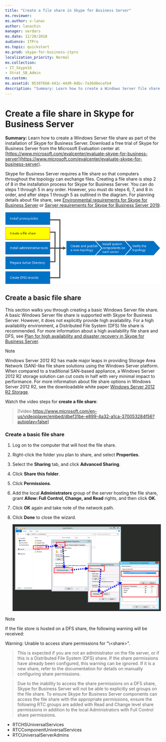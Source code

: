 ```yaml
---
title: "Create a file share in Skype for Business Server"
ms.reviewer: 
ms.author: v-lanac
author: lanachin
manager: serdars
ms.date: 12/20/2018
audience: ITPro
ms.topic: quickstart
ms.prod: skype-for-business-itpro
localization_priority: Normal
ms.collection: 
- IT_Skype16
- Strat_SB_Admin
ms.custom: 
ms.assetid: 053076b0-441c-44d9-8dbc-7a36d8ecafe4
description: "Summary: Learn how to create a Windows Server file share as part of the installation of Skype for Business Server. Download a free trial of Skype for Business Server from the Microsoft Evaluation center at: https://www.microsoft.com/evalcenter/evaluate-skype-for-business-server."
---
```


# Create a file share in Skype for Business Server
 
**Summary:** Learn how to create a Windows Server file share as part of the installation of Skype for Business Server. Download a free trial of Skype for Business Server from the Microsoft Evaluation center at:[https://www.microsoft.com/evalcenter/evaluate-skype-for-business-server](https://www.microsoft.com/evalcenter/evaluate-skype-for-business-server).
  
Skype for Business Server requires a file share so that computers throughout the topology can exchange files. Creating a file share is step 2 of 8 in the installation process for Skype for Business Server. You can do steps 1 through 5 in any order. However, you must do steps 6, 7, and 8 in order, and after steps 1 through 5 as outlined in the diagram. For planning details about file share, see [Environmental requirements for Skype for Business Server](../../plan-your-deployment/requirements-for-your-environment/environmental-requirements.md) or [Server requirements for Skype for Business Server 2019](../../../SfBServer2019/plan/system-requirements.md).
  
![Overview diagram](../../media/e69de059-3040-45ab-9379-1932f9fbb37f.png)
  
## Create a basic file share

This section walks you through creating a basic Windows Server file share. A basic Windows Server file share is supported with Skype for Business Server. However, it does not explicitly provide high availability. For a high availability environment, a Distributed File System (DFS) file share is recommended. For more information about a high availability file share and DFS, see [Plan for high availability and disaster recovery in Skype for Business Server](../../plan-your-deployment/high-availability-and-disaster-recovery/high-availability-and-disaster-recovery.md).
  
> [!NOTE]
> Windows Server 2012 R2 has made major leaps in providing Storage Area Network (SAN)-like file share solutions using the Windows Server platform. When compared to a traditional SAN-based appliance, a Windows Server 2012 R2 storage solution can cut costs in half with very minimal impact to performance. For more information about file share options in Windows Server 2012 R2, see the downloadable white paper [Windows Server 2012 R2 Storage](https://download.microsoft.com/download/9/4/A/94A15682-02D6-47AD-B209-79D6E2758A24/Windows_Server_2012_R2_Storage_White_Paper.pdf). 
  
Watch the video steps for **create a file share**:
  
> [!video https://www.microsoft.com/en-us/videoplayer/embed/dbef31be-e899-4a32-a1ca-370053284f56?autoplay=false]
  
### Create a basic file share

1. Log on to the computer that will host the file share.
    
2. Right-click the folder you plan to share, and select **Properties**.
    
3. Select the **Sharing** tab, and click **Advanced Sharing**.
    
4. Click **Share this folder**.
    
5. Click **Permissions**.
    
6. Add the local **Administrators** group of the server hosting the file share, grant **Allow: Full Control, Change, and Read** rights, and then click **OK**.
    
7. Click **OK** again and take note of the network path.
    
8. Click **Done** to close the wizard.
    
     ![Sharing tab for sharing a folder.](../../media/78fe8441-dead-43ed-9a04-3c7c8c657c15.png)
  
> [!NOTE]
>If the file store is hosted on a DFS share, the following warning will be received:

Warning: Unable to access share permissions for "\\<domain>\<share>".

>This is expected if you are not an administrator on the file server, or if this is a Distributed File System (DFS) share. If the share permissions have already been configured, this warning can be ignored. If it is a new share, refer to the documentation for details on manually configuring share permissions.

>Due to the inability to access the share permissions on a DFS share, Skype for Business Server will not be able to explicitly set groups on the file share. To ensure Skype for Business Server components can access the file share with the appropriate permissions, ensure the following RTC groups are added with Read and Change level share permissions in addition to the local Administrators with Full Control share permissions.
* RTCHSUniversalServices
* RTCComponentUniversalServices
* RTCUniversalServerAdmins

